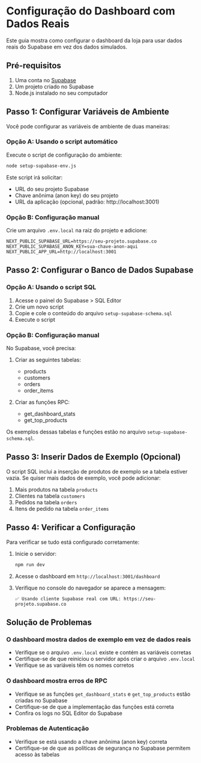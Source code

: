 # Configuração do Dashboard com Dados Reais

Este guia mostra como configurar o dashboard da loja para usar dados reais do Supabase em vez dos dados simulados.

## Pré-requisitos

1. Uma conta no [Supabase](https://supabase.com)
2. Um projeto criado no Supabase
3. Node.js instalado no seu computador

## Passo 1: Configurar Variáveis de Ambiente

Você pode configurar as variáveis de ambiente de duas maneiras:

### Opção A: Usando o script automático

Execute o script de configuração do ambiente:

```bash
node setup-supabase-env.js
```

Este script irá solicitar:
- URL do seu projeto Supabase
- Chave anônima (anon key) do seu projeto
- URL da aplicação (opcional, padrão: http://localhost:3001)

### Opção B: Configuração manual

Crie um arquivo `.env.local` na raiz do projeto e adicione:

```
NEXT_PUBLIC_SUPABASE_URL=https://seu-projeto.supabase.co
NEXT_PUBLIC_SUPABASE_ANON_KEY=sua-chave-anon-aqui
NEXT_PUBLIC_APP_URL=http://localhost:3001
```

## Passo 2: Configurar o Banco de Dados Supabase

### Opção A: Usando o script SQL

1. Acesse o painel do Supabase > SQL Editor
2. Crie um novo script
3. Copie e cole o conteúdo do arquivo `setup-supabase-schema.sql`
4. Execute o script

### Opção B: Configuração manual

No Supabase, você precisa:

1. Criar as seguintes tabelas:
   - products
   - customers
   - orders
   - order_items

2. Criar as funções RPC:
   - get_dashboard_stats
   - get_top_products

Os exemplos dessas tabelas e funções estão no arquivo `setup-supabase-schema.sql`.

## Passo 3: Inserir Dados de Exemplo (Opcional)

O script SQL inclui a inserção de produtos de exemplo se a tabela estiver vazia. Se quiser mais dados de exemplo, você pode adicionar:

1. Mais produtos na tabela `products`
2. Clientes na tabela `customers`
3. Pedidos na tabela `orders` 
4. Itens de pedido na tabela `order_items`

## Passo 4: Verificar a Configuração

Para verificar se tudo está configurado corretamente:

1. Inicie o servidor:
   ```bash
   npm run dev
   ```

2. Acesse o dashboard em `http://localhost:3001/dashboard`

3. Verifique no console do navegador se aparece a mensagem:
   ```
   ✅ Usando cliente Supabase real com URL: https://seu-projeto.supabase.co
   ```

## Solução de Problemas

### O dashboard mostra dados de exemplo em vez de dados reais

- Verifique se o arquivo `.env.local` existe e contém as variáveis corretas
- Certifique-se de que reiniciou o servidor após criar o arquivo `.env.local`
- Verifique se as variáveis têm os nomes corretos

### O dashboard mostra erros de RPC

- Verifique se as funções `get_dashboard_stats` e `get_top_products` estão criadas no Supabase
- Certifique-se de que a implementação das funções está correta
- Confira os logs no SQL Editor do Supabase

### Problemas de Autenticação

- Verifique se está usando a chave anônima (anon key) correta
- Certifique-se de que as políticas de segurança no Supabase permitem acesso às tabelas 